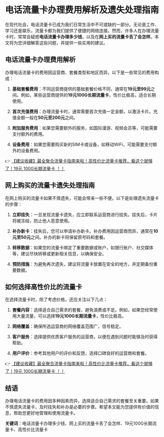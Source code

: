 # 电话流量卡办理费用解析及遗失处理指南

在现代社会，电话流量卡已成为我们日常生活中不可或缺的一部分。无论是工作、学习还是娱乐，流量卡都为我们提供了便捷的网络连接。然而，许多人在办理流量卡时，常常会疑惑**电话流量卡办理多少钱**，以及在**网上买的流量卡丢了会怎样**。本文将为您详细解答这些问题，并提供一些实用的建议。

## 电话流量卡办理费用解析

办理电话流量卡的费用因运营商、套餐类型和地区而异。以下是一些常见的费用构成：

1. **基础套餐费用**：不同运营商提供的基础套餐价格不同，通常在**19元至99元**之间。例如，某些运营商提供的**19元100G长期流量卡**，性价比极高，适合长期使用。

2. **首次充值费用**：办理流量卡时，通常需要首次充值一定金额，以激活卡片。充值金额一般在**50元至200元**之间。

3. **附加服务费用**：如果您需要额外的服务，如国际漫游、视频会员等，可能需要支付额外的费用。

4. **设备费用**：如果您需要购买新的SIM卡或设备，如移动WiFi，可能需要支付额外的设备费用。

👉 [【建议收藏】最全聚合流量卡指南来啦！高性价比流量卡推荐，看这个就够了！19元 100G长期流量卡 ！！](https://bit.ly/Liuliangka)

## 网上购买的流量卡遗失处理指南

在网上购买的流量卡如果不慎遗失，可能会带来一些不便。以下是处理遗失流量卡的步骤：

1. **立即挂失**：一旦发现流量卡遗失，应立即联系运营商进行挂失。挂失后，卡片将被冻结，防止他人恶意使用。

2. **补办新卡**：挂失后，您可以申请补办新卡。补办费用因运营商而异，通常在**10元至50元**之间。补办的新卡将保留原号码和套餐。

3. **转移数据**：如果您的流量卡绑定了重要数据或账户，如银行账户、社交媒体等，建议尽快转移或更新相关信息，以确保安全。

4. **预防措施**：为避免再次遗失，建议将流量卡放置在安全的地方，并定期备份重要数据。

## 如何选择高性价比的流量卡

在选择流量卡时，除了考虑价格，还应关注以下几点：

1. **套餐内容**：选择适合自己需求的套餐，避免浪费或不足。例如，如果您经常使用大量流量，可以选择**19元100G长期流量卡**，性价比极高。

2. **网络覆盖**：确保所选运营商的网络覆盖范围广，信号稳定。

3. **客户服务**：选择提供优质客户服务的运营商，以便在遇到问题时能够及时获得帮助。

4. **用户评价**：参考其他用户的评价和反馈，选择口碑良好的运营商和套餐。

👉 [【建议收藏】最全聚合流量卡指南来啦！高性价比流量卡推荐，看这个就够了！19元 100G长期流量卡 ！！](https://bit.ly/Liuliangka)

## 结语

办理电话流量卡的费用因多种因素而异，选择适合自己需求的套餐至关重要。如果不慎遗失流量卡，及时挂失和补办是必要的步骤。希望本文能为您提供有价值的信息，帮助您更好地管理和使用流量卡。

**关键词**：电话流量卡办理多少钱、网上买的流量卡丢了会怎样、19元100G长期流量卡、高性价比流量卡